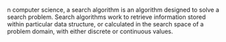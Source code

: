 n computer science, a search algorithm is an algorithm designed to solve a search problem. Search algorithms work to retrieve information stored within particular data structure, or calculated in the search space of a problem domain, with either discrete or continuous values.
